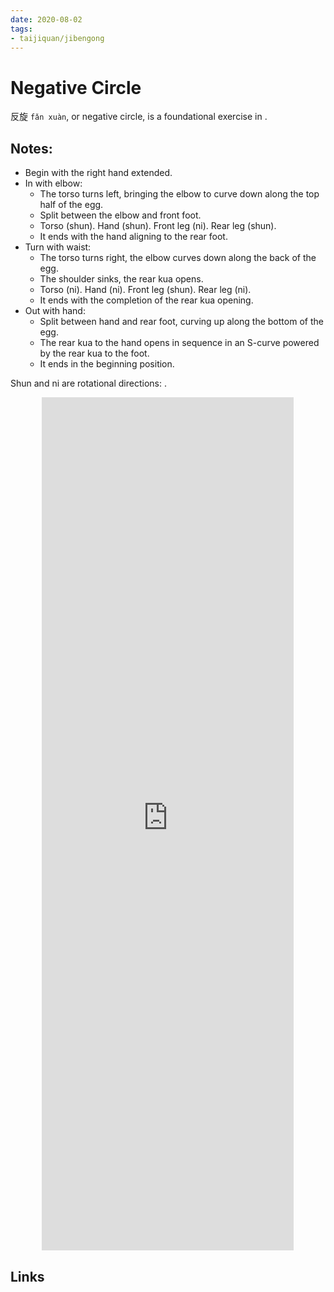 ```yaml
---
date: 2020-08-02
tags:
- taijiquan/jibengong
---
```


# Negative Circle

反旋 `fǎn xuàn`, or negative circle, is a foundational exercise in <practicalmethod>.

## Notes:

* Begin with the right hand extended.
* In with elbow:
  * The torso turns left, bringing the elbow to curve down along the top half of the egg.
  * Split between the elbow and front foot.
  * Torso (shun). Hand (shun). Front leg (ni). Rear leg (shun).
  * It ends with the hand aligning to the rear foot.
* Turn with waist:
  * The torso turns right, the elbow curves down along the back of the egg.
  * The shoulder sinks, the rear kua opens.
  * Torso (ni). Hand (ni). Front leg (shun). Rear leg (ni).
  * It ends with the completion of the rear kua opening.
* Out with hand:
  * Split between hand and rear foot, curving up along the bottom of the egg.
  * The rear kua to the hand opens in sequence in an S-curve powered by the rear kua to the foot.
  * It ends in the beginning position.

Shun and ni are rotational directions: <chanfa>.

<div style="text-align: center;"><iframe width="80%" height="35%" src="https://www.youtube.com/embed/Yu2SwuIRRHA" frameborder="0" allow="accelerometer; autoplay; encrypted-media; gyroscope; picture-in-picture" allowfullscreen></iframe></div>

## Links
